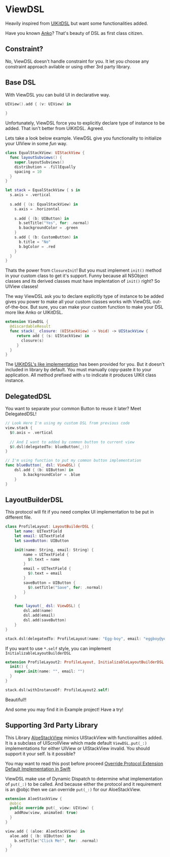 # ViewDSL

Heavily inspired from [UIKitDSL](https://github.com/mecid/UIKitSwiftDSL) but want some functionalities added.

Have you known [Anko](https://github.com/Kotlin/anko)? That's beauty of DSL as first class citizen.

## Constraint?
No, ViewDSL doesn't handle constraint for you. It let you choose any constraint approach avilable or using other 3rd party library.

## Base DSL

With ViewDSL you can build UI in declarative way.
```swift
UIView().add { (v: UIView) in
  
}
```
Unfortunately, ViewDSL force you to explicitly declare type of instance to be added. That isn't better from UIKitDSL. Agreed.

Lets take a look below example. ViewDSL give you functionality to initialize your UIView in some _fun_ way.
```swift
class EqualStackView: UIStackView {
  func layoutSubviews() {
    super.layoutSubviews()
    distribution = .fillEqually
    spacing = 10
  }
}

let stack = EqualStackView { s in
  s.axis = .vertical
  
  s.add { (s: EqualStackView) in
    s.axis = .horizontal
    
    s.add { (b: UIButton) in
      b.setTitle("Yes", for: .normal)
      b.backgroundColor = .green
    }
    s.add { (b: CustomButton) in
      b.title = "No"
      b.bgColor = .red
    }
  }
}
```
Thats the power from `ClosureInit`! But you must implement `init()` method in your custom class to get it's support.
Funny because all NSObject classes and its derived classes must have implentation of `init()` right? So UIView classes!

The way ViewDSL ask you to declare explicitly type of instance to be added gives you power to make all your custom classes works with ViewDSL out-of-the-box. But sure, you can make your custom function to make your DSL more like Anko or UIKitDSL.

```swift
extension ViewDSL {
  @discardableResult
  func stack(_ closure: (UIStackView) -> Void) -> UIStackView {
     return add { (s: UIStackView) in
       closure(s)
     }
  }
}
```

The [UIKitDSL's like implementation](UIKitDSL.swift) has been provided for you. But it doesn't included in library by default. You must manually copy-paste it to your application. All method prefixed with `u` to indicate it produces UIKit class instance.

## DelegatedDSL

You want to separate your common Button to reuse it later? Meet DelegatedDSL!

```swift
// Look Here I'm using my custom DSL from previous code
view.stack {
  $0.axis = .vertical
  
  // And I want to added by common button to current view
  $0.dsl(delegatedTo: blueButton(_:))
}

// I'm using function to put my common button implementation
func blueButton(_ dsl: ViewDSL) {
    dsl.add { (b: UIButton) in
        b.backgroundColor = .blue
    }
}
```

## LayoutBuilderDSL

This protocol will fit if you need complex UI implementation to be put in different file.
```swift
class ProfileLayout: LayoutBuilderDSL {
    let name: UITextField
    let email: UITextField
    let saveButton: UIButton

    init(name: String, email: String) {
        name = UITextField {
          $0.text = name
        }
        email = UITextField {
          $0.text = email
        }
        saveButton = UIButton {
          $0.setTitle("Save", for: .normal)
        }
    }

    func layout(_ dsl: ViewDSL) {
        dsl.add(name)
        dsl.add(email)
        dsl.add(saveButton)
    }
}

stack.dsl(delegatedTo: ProfileLayout(name: "Egg-boy", email: "eggboy@youknow.com"))
```
If you want to use `*.self` style, you can implement `InitializableLayoutBuilderDSL`
```swift
extension ProfileLayout2: ProfileLayout, InitializableLayoutBuilderDSL {
  init() {
    super.init(name: "", email: "")
  }
}

stack.dsl(withInstanceOf: ProfileLayout2.self)
```

Beautiful!!

And some you may find it in Example project! Have a try!

## Supporting 3rd Party Library

This Library [AloeStackView](https://github.com/airbnb/AloeStackView) mimics UIStackView with functionalities added. It is a subclass of UIScrollView which made default `ViewDSL.put(_:)` implementations for either UIView or UIStackView invalid. You should support it your self. Is it possible?

You may want to read this post before proceed [Override Protocol Extension Default Implementation in Swift](https://medium.com/@m.muizzsuddin_25037/override-protocol-extension-default-implementation-in-swift-969753f4b11b?fbclid=IwAR1RhhfHlsH3oMyP39cdai4_rt31Qh19EhzUpGY5RamAeQ9t_-GNUC004oM)

ViewDSL make use of Dynamic Dispatch to determine what implementation of `put(_:)` to be called. And because either the protocol and it requirement is an @objc then we can override `put(_:)` for our AloeStackView.

```swift
extension AloeStaskView {
  @objc
  public override put(_ view: UIView) {
    addRow(view, animated: true)
  }
}

view.add { (aloe: AloeStackView) in
  aloe.add { (b: UIButton) in
    b.setTitle("Click Me!", for: .normal)
  }
}
```
